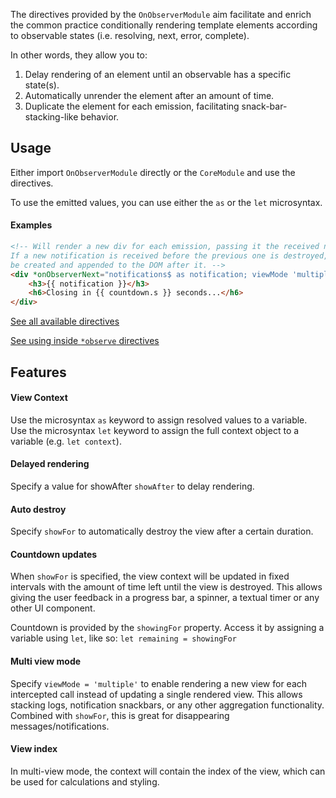 The directives provided by the `OnObserverModule` aim facilitate and enrich the common practice conditionally rendering template elements according to observable states (i.e. resolving, next, error, complete).

In other words, they allow you to:
1. Delay rendering of an element until an observable has a specific state(s).
2. Automatically unrender the element after an amount of time.
3. Duplicate the element for each emission, facilitating snack-bar-stacking-like behavior.

## Usage
Either import `OnObserverModule` directly or the `CoreModule` and use the directives.

To use the emitted values, you can use either the `as` or the `let` microsyntax.

#### Examples

```html
<!-- Will render a new div for each emission, passing it the received notification and destroying it after 5 seconds.
If a new notification is received before the previous one is destroyed, the div will not be replaced. A new one will 
be created and appended to the DOM after it. -->
<div *onObserverNext="notifications$ as notification; viewMode 'multiple'; showFor '5s'; let countdown = showingFor">
    <h3>{{ notification }}</h3>
    <h6>Closing in {{ countdown.s }} seconds...</h6>
</div>
```

[See all available directives](/docs/zen/modules/OnObserverModule.html)

[See using inside `*observe` directives](observemodule.html#shared-observable)

## Features

#### View Context
Use the microsyntax `as` keyword to assign resolved values to a variable.
Use the microsyntax `let` keyword to assign the  full context object to a variable (e.g. `let context`).
 
#### Delayed rendering
Specify a value for showAfter `showAfter` to delay rendering.

#### Auto destroy
Specify `showFor` to automatically destroy the view after a certain duration.

#### Countdown updates
When `showFor` is specified, the view context will be updated in fixed intervals with the
amount of time left until the view is destroyed. This allows giving the user feedback in a progress bar, a spinner, a textual timer
or any other UI component. 

Countdown is provided by the `showingFor` property. Access it by assigning a variable using `let`, like so:
`let remaining = showingFor`

#### Multi view mode
Specify `viewMode = 'multiple'` to enable rendering a new view for each intercepted call
instead of updating a single rendered view. This allows stacking logs, notification snackbars, or any other aggregation functionality.
Combined with `showFor`, this is great for disappearing messages/notifications.

#### View index
In multi-view mode, the context will contain the index of the view, which can be used for calculations and styling.
